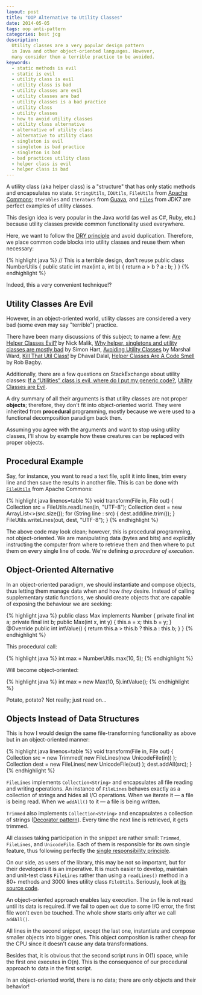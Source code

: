 ```yaml
---
layout: post
title: "OOP Alternative to Utility Classes"
date: 2014-05-05
tags: oop anti-pattern
categories: best jcg
description:
  Utility classes are a very popular design pattern
  in Java and other object-oriented languages. However,
  many consider them a terrible practice to be avoided.
keywords:
  - static methods is evil
  - static is evil
  - utility class is evil
  - utility class is bad
  - utility classes are evil
  - utility classes are bad
  - utility classes is a bad practice
  - utility class
  - utility classes
  - how to avoid utility classes
  - utility class alternative
  - alternative of utility class
  - alternative to utility class
  - singleton is evil
  - singleton is bad practice
  - singleton is bad
  - bad practices utility class
  - helper class is evil
  - helper class is bad
---
```


A utility class (aka helper class) is a "structure" that has only static methods
and encapsulates no state. `StringUtils`, `IOUtils`, `FileUtils` from
[Apache Commons](http://commons.apache.org/); `Iterables` and `Iterators` from
[Guava](https://code.google.com/p/guava-libraries/), and
[`Files`](http://docs.oracle.com/javase/7/docs/api/java/nio/file/Files.html)
from JDK7 are perfect examples of utility classes.

This design idea is very popular in the Java world (as well as C#, Ruby, etc.)
because utility classes provide common functionality used everywhere.

Here, we want to follow the
[DRY principle](http://en.wikipedia.org/wiki/Don%27t_repeat_yourself) and avoid
duplication. Therefore, we place common code blocks into utility classes and
reuse them when necessary:

{% highlight java %}
// This is a terrible design, don't reuse
public class NumberUtils {
  public static int max(int a, int b) {
    return a > b ? a : b;
  }
}
{% endhighlight %}

Indeed, this a very convenient technique!?

<!--more-->

## Utility Classes Are Evil

However, in an object-oriented world, utility classes are considered a very bad
(some even may say "terrible") practice.

There have been many discussions of this subject; to name a few:
[Are Helper Classes Evil?](http://blogs.msdn.com/b/nickmalik/archive/2005/09/06/461404.aspx) by Nick Malik,
[Why helper, singletons and utility classes are mostly bad](http://smart421.wordpress.com/2011/08/31/why-helper-singletons-and-utility-classes-are-mostly-bad-2/) by Simon Hart,
[Avoiding Utility Classes](http://www.marshallward.org/avoiding-utility-classes.html) by Marshal Ward,
[Kill That Util Class!](http://www.jroller.com/DhavalDalal/entry/kill_that_util_class) by Dhaval Dalal,
[Helper Classes Are A Code Smell](http://www.robbagby.com/posts/helper-classes-are-a-code-smell/) by Rob Bagby.

Additionally, there are a few questions on StackExchange about utility classes:
[If a “Utilities” class is evil, where do I put my generic code?](http://stackoverflow.com/questions/3339929/if-a-utilities-class-is-evil-where-do-i-put-my-generic-code),
[Utility Classes are Evil](http://stackoverflow.com/questions/3340032/utility-classes-are-evil).

A dry summary of all their arguments is that utility classes are not proper
**objects**; therefore, they don't fit into object-oriented world. They were
inherited from **procedural** programming, mostly because we were used to a
functional decomposition paradigm back then.

Assuming you agree with the arguments and want to stop using utility classes,
I'll show by example how these creatures can be replaced with proper objects.

## Procedural Example

Say, for instance, you want to read a text file, split it into lines, trim every
line and then save the results in another file. This is can be done with
[`FileUtils`](http://commons.apache.org/proper/commons-io/apidocs/org/apache/commons/io/FileUtils.html)
from Apache Commons:

{% highlight java linenos=table %}
void transform(File in, File out) {
  Collection<String> src = FileUtils.readLines(in, "UTF-8");
  Collection<String> dest = new ArrayList<>(src.size());
  for (String line : src) {
    dest.add(line.trim());
  }
  FileUtils.writeLines(out, dest, "UTF-8");
}
{% endhighlight %}

The above code may look clean; however, this is procedural programming, not
object-oriented. We are manipulating data (bytes and bits) and explicitly
instructing the computer from where to retrieve them and then where to put them
on every single line of code. We're defining *a procedure of execution*.

## Object-Oriented Alternative

In an object-oriented paradigm, we should instantiate and compose objects, thus
letting them manage data when and how *they* desire. Instead of calling
supplementary static functions, we should create objects that are capable of
exposing the behaviour we are seeking:

{% highlight java %}
public class Max implements Number {
  private final int a;
  private final int b;
  public Max(int x, int y) {
    this.a = x;
    this.b = y;
  }
  @Override
  public int intValue() {
    return this.a > this.b ? this.a : this.b;
  }
}
{% endhighlight %}

This procedural call:

{% highlight java %}
int max = NumberUtils.max(10, 5);
{% endhighlight %}

Will become object-oriented:

{% highlight java %}
int max = new Max(10, 5).intValue();
{% endhighlight %}

Potato, potato? Not really; just read on...

## Objects Instead of Data Structures

This is how I would design the same file-transforming functionality as above but
in an object-oriented manner:

{% highlight java linenos=table %}
void transform(File in, File out) {
  Collection<String> src = new Trimmed(
    new FileLines(new UnicodeFile(in))
  );
  Collection<String> dest = new FileLines(
    new UnicodeFile(out)
  );
  dest.addAll(src);
}
{% endhighlight %}

`FileLines` implements `Collection<String>` and encapsulates  all file reading
and writing operations. An instance of `FileLines` behaves exactly as a
collection of strings and hides all I/O operations. When we iterate it &mdash; a
file is being read. When we `addAll()` to it &mdash; a file is being written.

`Trimmed` also implements `Collection<String>` and encapsulates a collection of
strings ([Decorator pattern](http://en.wikipedia.org/wiki/Decorator_pattern)).
Every time the next line is retrieved, it gets trimmed.

All classes taking
participation in the snippet are rather small: `Trimmed`, `FileLines`, and
`UnicodeFile`.
Each of them is responsible for its own single feature, thus following perfectly
the [single responsibility
principle](http://en.wikipedia.org/wiki/Single_responsibility_principle).

On our side, as users of the library, this may be not so important, but for
their developers it is an imperative.
It is much easier to develop, maintain and unit-test class `FileLines` rather
than using a `readLines()` method in a 80+ methods and 3000 lines utility class
`FileUtils`. Seriously, look at
[its source code](http://svn.apache.org/viewvc/commons/proper/io/trunk/src/main/java/org/apache/commons/io/FileUtils.java?view=co).

An object-oriented approach enables lazy execution. The `in` file is not read
until its data is required. If we fail to open `out` due to some I/O error, the
first file won't even be touched. The whole show starts only after we call `addAll()`.

All lines in the second snippet, except the last one, instantiate and compose
smaller objects into bigger ones. This object composition is rather cheap for
the CPU since it doesn't cause any data transformations.

Besides that, it is obvious that the second script runs in O(1) space, while the
first one executes in O(n). This is the consequence of our procedural approach
to data in the first script.

In an object-oriented world, there is no data; there are only objects and their behavior!
